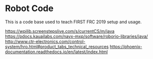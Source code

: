# Robot Code
This is a code base used to teach FIRST FRC 2019 setup and usage.

https://wpilib.screenstepslive.com/s/currentCS/m/java
https://pdocs.kauailabs.com/navx-mxp/software/roborio-libraries/java/
http://www.ctr-electronics.com/control-system/hro.html#product_tabs_technical_resources
https://phoenix-documentation.readthedocs.io/en/latest/index.html